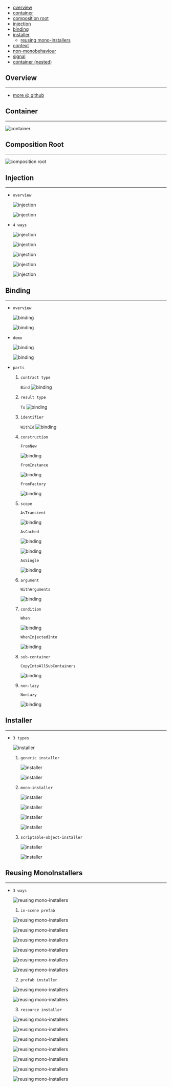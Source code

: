* [overview](#overview)
* [container](#container)
* [composition root](#composition-root)
* [injection](#injection)
* [binding](#binding)
* [installer](#installer)
	* [reusing mono-installers](#reusing-mono-installers)
* [context](#context)
* [non-monobehaviour](#non-monoheaviour)
* [signal](#signal)
* [container (nested)](#container-nested)

## Overview <a name="overview"></a>

---

* [more @ github](https://github.com/svermeulen/Zenject)

## Container <a name="container"></a>

---

![container](./_asset/img/02.jpg)

## Composition Root <a name="composition-root"></a>

---

![composition root](./_asset/img/01.jpg)

## Injection <a name="injection"></a>

---

* `overview`

	![injection](./_asset/img/04.jpg)

	![injection](./_asset/img/05.jpg)

* `4 ways`

	![injection](./_asset/img/03.jpg)

	![injection](./_asset/img/06.jpg)

	![injection](./_asset/img/07.jpg)

	![injection](./_asset/img/08.jpg)

	![injection](./_asset/img/09.jpg)

## Binding <a name="binding"></a>

---

* `overview`

	![binding](./_asset/img/10.jpg)

	![binding](./_asset/img/14.jpg)

* `demo`

	![binding](./_asset/img/11.jpg)

	![binding](./_asset/img/12.jpg)

* `parts`

	1. `contract type`

		`Bind`
		![binding](./_asset/img/13.jpg)

	2. `result type`

		`To`
		![binding](./_asset/img/15.png)

	3. `identifier`

		`WithId`
		![binding](./_asset/img/16.png)

	4. `construction`

		`FromNew`

		![binding](./_asset/img/17.png)

		`FromInstance`

		![binding](./_asset/img/18.png)

		`FromFactory`

		![binding](./_asset/img/19.png)		

	5. `scope`

		`AsTransient`

		![binding](./_asset/img/20.png)

		`AsCached`

		![binding](./_asset/img/21.png)

		![binding](./_asset/img/23.png)

		`AsSingle`

		![binding](./_asset/img/22.png)

	6. `argument`

		`WithArguments`

		![binding](./_asset/img/24.png)

	6. `condition`

		`When`

		![binding](./_asset/img/25.png)

		`WhenInjectedInto`

		![binding](./_asset/img/26.png)

	7. `sub-container`

		`CopyIntoAllSubContainers`

		![binding](./_asset/img/27.png)

	8. `non-lazy`

		`NonLazy`

		![binding](./_asset/img/28.png)

## Installer <a name="installer"></a>

---

* `3 types`

	![installer](./_asset/img/29.png)

	1. `generic installer`

		![installer](./_asset/img/30.png)

		![installer](./_asset/img/31.png)

	2. `mono-installer`

		![installer](./_asset/img/31b.png)

		![installer](./_asset/img/34.png)

		![installer](./_asset/img/35.png)

		![installer](./_asset/img/36.png)

	3. `scriptable-object-installer`

		![installer](./_asset/img/37.png)

		![installer](./_asset/img/38.png)

## Reusing MonoInstallers <a name="reusing-mono-installers"></a>

---

* `3 ways`

	![reusing mono-installers](./_asset/img/39.png)

	1. `in-scene prefab`

	![reusing mono-installers](./_asset/img/40.png)

	![reusing mono-installers](./_asset/img/41.png)

	![reusing mono-installers](./_asset/img/42.png)

	![reusing mono-installers](./_asset/img/43.png)

	![reusing mono-installers](./_asset/img/44.png)

	![reusing mono-installers](./_asset/img/45.png)

	2. `prefab installer`

	![reusing mono-installers](./_asset/img/46.png)

	![reusing mono-installers](./_asset/img/47.png)

	3. `resource installer`

	![reusing mono-installers](./_asset/img/48.png)

	![reusing mono-installers](./_asset/img/49.png)

	![reusing mono-installers](./_asset/img/50.png)

	![reusing mono-installers](./_asset/img/51.png)

	![reusing mono-installers](./_asset/img/52.png)

	![reusing mono-installers](./_asset/img/53.png)

	![reusing mono-installers](./_asset/img/54.png)